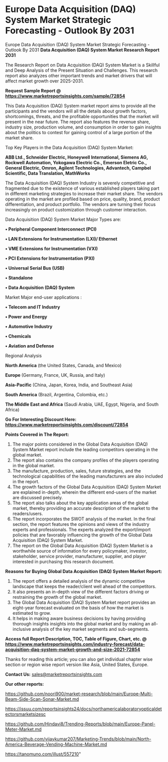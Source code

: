 # Europe Data Acquisition (DAQ) System Market Strategic Forecasting - Outlook By 2031
Europe Data Acquisition (DAQ) System Market Strategic Forecasting - Outlook By 2031
<strong>Data Acquisition (DAQ) System Market Research Report 2031</strong>

The Research Report on Data Acquisition (DAQ) System Market is a Skillful and Deep Analysis of the Present Situation and Challenges. This research report also analyzes other important trends and market drivers that will affect market growth over 2025-2031.

<strong>Request Sample Report @ <a href=https://www.marketreportsinsights.com/sample/72854>https://www.marketreportsinsights.com/sample/72854</a></strong>

This Data Acquisition (DAQ) System market report aims to provide all the participants and the vendors will all the details about growth factors, shortcomings, threats, and the profitable opportunities that the market will present in the near future. The report also features the revenue share, industry size, production volume, and consumption in order to gain insights about the politics to contest for gaining control of a large portion of the market share.

Top Key Players in the Data Acquisition (DAQ) System Market:

<strong>ABB Ltd., Schneider Electric, Honeywell International, Siemens AG, Rockwell Automation, Yokogawa Electric Co., Emerson Eletric Co., General Electric, Omron, Agilent Technologies, Advantech, Campbel Scientific, Data Translation, MathWorks</strong>

The Data Acquisition (DAQ) System Industry is severely competitive and fragmented due to the existence of various established players taking part in different marketing strategies to increase their market share. The vendors operating in the market are profiled based on price, quality, brand, product differentiation, and product portfolio. The vendors are turning their focus increasingly on product customization through customer interaction.

Data Acquisition (DAQ) System Market Major Types are:

<strong>• Peripheral Component Interconnect (PCI)

• LAN Extensions for Instrumentation (LXI)/ Ethernet

• VME Extensions for Instrumentation (VXI)

• PCI Extensions for Instrumentation (PXI)

• Universal Serial Bus (USB)

• Standalone

• Data Acquisition (DAQ) System</strong>

Market Major end-user applications :

<strong>• Telecom and IT Industry

• Power and Energy

• Automotive Industry

• Chemicals

• Aviation and Defense</strong>

Regional Analysis

</u><strong><b>North America</b></strong> (the United States, Canada, and Mexico)

<strong><b>Europe </b></strong>(Germany, France, UK, Russia, and Italy)

<strong><b>Asia-Pacific</b></strong> (China, Japan, Korea, India, and Southeast Asia)

<strong><b>South America</b></strong> (Brazil, Argentina, Colombia, etc.)

<strong><b>The Middle East and Africa</b></strong> (Saudi Arabia, UAE, Egypt, Nigeria, and South Africa)

<strong>Go For Interesting Discount Here: <a href=https://www.marketreportsinsights.com/discount/72854>https://www.marketreportsinsights.com/discount/72854</a></strong>

<strong>Points Covered in The Report:</strong>
<ol>
  <li>The major points considered in the Global Data Acquisition (DAQ) System Market report include the leading competitors operating in the global market.</li>
  <li>The report also contains the company profiles of the players operating in the global market.</li>
  <li>The manufacture, production, sales, future strategies, and the technological capabilities of the leading manufacturers are also included in the report.</li>
  <li>The growth factors of the Global Data Acquisition (DAQ) System Market are explained in-depth, wherein the different end-users of the market are discussed precisely.</li>
  <li>The report also talks about the key application areas of the global market, thereby providing an accurate description of the market to the readers/users.</li>
  <li>The report incorporates the SWOT analysis of the market. In the final section, the report features the opinions and views of the industry experts and professionals. The experts analyzed the export/import policies that are favorably influencing the growth of the Global Data Acquisition (DAQ) System Market.</li>
  <li>The report on the Global Data Acquisition (DAQ) System Market is a worthwhile source of information for every policymaker, investor, stakeholder, service provider, manufacturer, supplier, and player interested in purchasing this research document.</li>
</ol>
<strong>Reasons for Buying Global Data Acquisition (DAQ) System Market Report:</strong>

<ol>
  <li>The report offers a detailed analysis of the dynamic competitive landscape that keeps the reader/client well ahead of the competitors.</li>
  <li>It also presents an in-depth view of the different factors driving or restraining the growth of the global market.</li>
  <li>The Global Data Acquisition (DAQ) System Market report provides an eight-year forecast evaluated on the basis of how the market is estimated to grow.</li>
  <li>It helps in making aware business decisions by having providing thorough insights insights into the global market and by making an all-inclusive analysis of the key market segments and sub-segments.</li>
</ol>
<strong>Access full Report Description, TOC, Table of Figure, Chart, etc. @ <a href=https://www.marketreportsinsights.com/industry-forecast/data-acquisition-daq-system-market-growth-and-size-2021-72854>https://www.marketreportsinsights.com/industry-forecast/data-acquisition-daq-system-market-growth-and-size-2021-72854</a></strong>


Thanks for reading this article; you can also get individual chapter wise section or region wise report version like Asia, United States, Europe.

<strong>Contact Us:</strong>
sales@marketreportsinsights.com

<strong>Our other reports:</strong>

<a href=https://github.com/noori900/market-research/blob/main/Europe-Multi-Beam-Side-Scan-Sonar-Market.md>https://github.com/noori900/market-research/blob/main/Europe-Multi-Beam-Side-Scan-Sonar-Market.md</a>

<a href=https://issuu.com/reportsinsights24/docs/northamericalaboratoryopticaldetectorsmarketsizesc>https://issuu.com/reportsinsights24/docs/northamericalaboratoryopticaldetectorsmarketsizesc</a>

<a href=https://github.com/Hindavi8/Trending-Reports/blob/main/Europe-Panel-Meter-Market.md>https://github.com/Hindavi8/Trending-Reports/blob/main/Europe-Panel-Meter-Market.md</a>

<a href=https://github.com/vijaykumar207/Marketing-Trends/blob/main/North-America-Beverage-Vending-Machine-Market.md>https://github.com/vijaykumar207/Marketing-Trends/blob/main/North-America-Beverage-Vending-Machine-Market.md</a>

<a href=https://tanomuno.com/illust/557210>https://tanomuno.com/illust/557210</a>"
